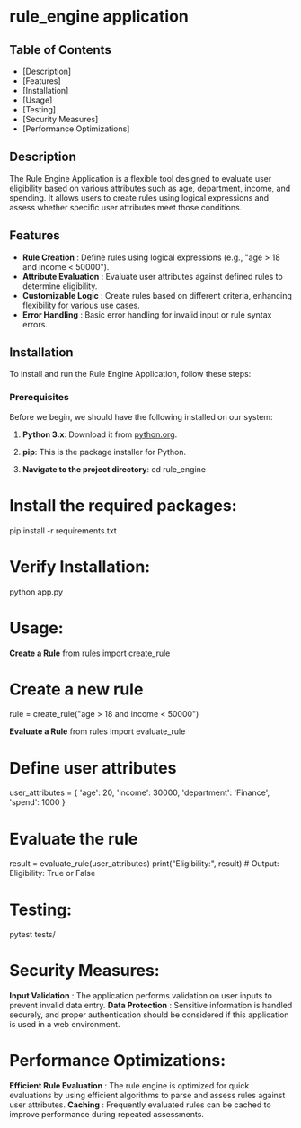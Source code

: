 # rule_engine application

## Table of Contents
- [Description]
- [Features]
- [Installation]
- [Usage]
- [Testing]
- [Security Measures]
- [Performance Optimizations]

## Description
The Rule Engine Application is a flexible tool designed to evaluate user eligibility based on various attributes such as age, department, income, and spending. It allows users to create rules using logical expressions and assess whether specific user attributes meet those conditions.

## Features
- **Rule Creation** : Define rules using logical expressions (e.g., "age > 18 and income < 50000").
- **Attribute Evaluation** : Evaluate user attributes against defined rules to determine eligibility.
- **Customizable Logic** : Create rules based on different criteria, enhancing flexibility for various use cases.
- **Error Handling** : Basic error handling for invalid input or rule syntax errors.

## Installation
To install and run the Rule Engine Application, follow these steps:

### Prerequisites
Before we begin, we should have the following installed on our system:

1. **Python 3.x**: Download it from [python.org](https://www.python.org/downloads/).
2. **pip**: This is the package installer for Python.

3. **Navigate to the project directory**: cd rule_engine

# Install the required packages:
pip install -r requirements.txt

# Verify Installation:
python app.py

# Usage:
**Create a Rule**
  from rules import create_rule

# Create a new rule
rule = create_rule("age > 18 and income < 50000")

**Evaluate a Rule**
from rules import evaluate_rule

# Define user attributes
user_attributes = {
    'age': 20,
    'income': 30000,
    'department': 'Finance',
    'spend': 1000
}

# Evaluate the rule
result = evaluate_rule(user_attributes)
print("Eligibility:", result)  # Output: Eligibility: True or False

# Testing:
  pytest tests/

# Security Measures:
**Input Validation** : The application performs validation on user inputs to prevent invalid data entry.
**Data Protection** : Sensitive information is handled securely, and proper authentication should be considered if this application is used in a web environment.

# Performance Optimizations:
**Efficient Rule Evaluation** : The rule engine is optimized for quick evaluations by using efficient algorithms to parse and assess rules against user attributes.
**Caching** : Frequently evaluated rules can be cached to improve performance during repeated assessments.



